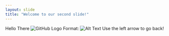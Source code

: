 ```yaml
---
layout: slide
title: "Welcome to our second slide!"
---
```

Hello There ![GitHub Logo](/images/logo.png)
Format: ![Alt Text](url)
Use the left arrow to go back!
